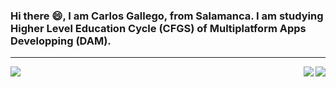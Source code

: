 <h3> Hi there 😄, I am Carlos Gallego, from Salamanca. I am studying Higher Level Education Cycle (CFGS) of Multiplatform Apps Developping (DAM).</h3>
<hr>
<a>
  <img align="left" src="https://github-readme-stats.vercel.app/api/top-langs/?username=gallegogc&langs_count=6&theme=dark&hide_border=true&icon_color=FFFFFF&bg_color=0d1117&layout=default&card_width=315&cache_seconds=1800" />
  <img align="right" src="https://github-readme-stats.vercel.app/api/wakatime?username=gallegogc&custom_title=Working%20on&hide_border=true&theme=dark&bg_color=0d1117&layout=compact&cache_seconds=1800&v=2" />
  <img align="right" src="https://github-readme-stats.vercel.app/api?username=gallegogc&&theme=dark&count_private=true&hide_title=true&show_icons=true&hide_border=true&icon_color=FFFFFF&bg_color=0d1117&include_all_commits=true&card_width=50&cache_seconds=1800&exclude_repo=gallegogc" />
</a>
